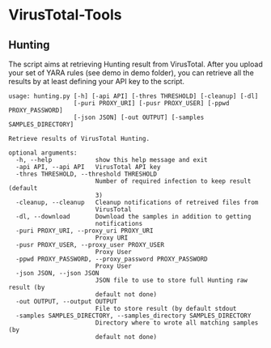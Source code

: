 # VirusTotal-Tools

## Hunting

The script aims at retrieving Hunting result from VirusTotal.  After you upload your set of YARA rules (see demo in demo folder), you can retrieve all the results by at least defining your API key to the script.

```
usage: hunting.py [-h] [-api API] [-thres THRESHOLD] [-cleanup] [-dl]
                  [-puri PROXY_URI] [-pusr PROXY_USER] [-ppwd PROXY_PASSWORD]
                  [-json JSON] [-out OUTPUT] [-samples SAMPLES_DIRECTORY]

Retrieve results of VirusTotal Hunting.

optional arguments:
  -h, --help            show this help message and exit
  -api API, --api API   VirusTotal API key
  -thres THRESHOLD, --threshold THRESHOLD
                        Number of required infection to keep result (default
                        3)
  -cleanup, --cleanup   Cleanup notifications of retreived files from
                        VirusTotal
  -dl, --download       Download the samples in addition to getting
                        notifications
  -puri PROXY_URI, --proxy_uri PROXY_URI
                        Proxy URI
  -pusr PROXY_USER, --proxy_user PROXY_USER
                        Proxy User
  -ppwd PROXY_PASSWORD, --proxy_password PROXY_PASSWORD
                        Proxy User
  -json JSON, --json JSON
                        JSON file to use to store full Hunting raw result (by
                        default not done)
  -out OUTPUT, --output OUTPUT
                        File to store result (by default stdout
  -samples SAMPLES_DIRECTORY, --samples_directory SAMPLES_DIRECTORY
                        Directory where to wrote all matching samples (by
                        default not done)
```
